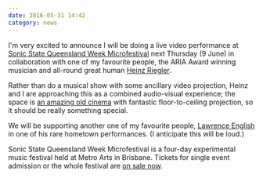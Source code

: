 ```yaml
---
date: 2016-05-31 14:42
category: news
---
```


I'm very excited to announce I will be doing a live video performance at
[Sonic State Queensland Week Microfestival][1] next Thursday (9 June) in
collaboration with one of my favourite people, the ARIA Award winning musician
and all-round great human [Heinz Riegler].

Rather than do a musical show with some ancillary video projection, Heinz and I
are approaching this as a combined audio-visual experience; the space is
[an amazing old cinema][2] with fantastic floor-to-ceiling projection, so it
should be really something special.

We will be supporting another one of my favourite people, [Lawrence English] in
one of his rare hometown performances. (I anticipate this will be loud.)

Sonic State Queensland Week Microfestival is a four-day experimental music
festival held at Metro Arts in Brisbane. Tickets for single event admission or
the whole festival are [on sale now][1].

[1]: https://www.metroarts.com.au/events/sonic-state/
[2]: https://www.metroarts.com.au/spaces/the-lumen-room/
[heinz riegler]: http://www.heinzriegler.com
[lawrence english]: http://www.lawrenceenglish.com
